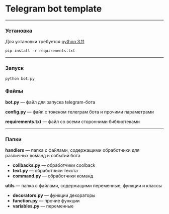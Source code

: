 # Telegram bot template

***

### Установка  
Для установки требуется [python 3.11](https://www.python.org/ftp/python/3.11.3/python-3.11.3-amd64.exe)  
```
pip install -r requirements.txt
```

***

### Запуск  

```
python bot.py
```  

### Файлы

**bot.py** — файл для запуска telegram-бота  

**config.py** — файл с токеном телеграм бота и прочими параметрами  
  
**requirements.txt** — файл со всеми сторонними библиотеками  

***

### Папки

**handlers** — папка с файлами, содержащими обработчики для различных команд и событий бота  

  * **collbacks.py** — обработчики coolback
  * **text.py** — обработчики текста
  * **command.py** — обработчики команд  
  
**utils** — папка с файлами, содержащими переменные, функции и классы  

  * **decorators.py** — функции декораторы
  * **function.py** — прочие функции
  * **variables.py** — переменные  
  
